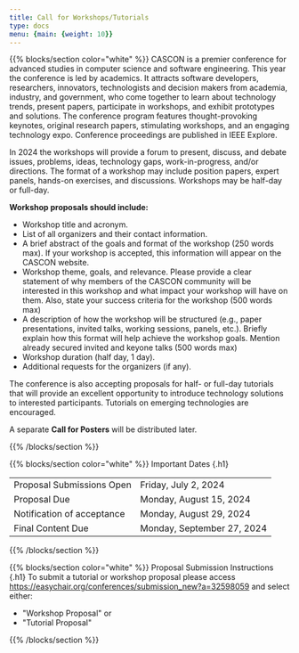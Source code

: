 ```yaml
---
title: Call for Workshops/Tutorials
type: docs
menu: {main: {weight: 10}}
---
```


{{% blocks/section color="white" %}}
CASCON is a premier conference for advanced studies in computer science and software engineering. This year the conference is led by academics. It attracts software developers, researchers, innovators, technologists and decision makers from academia, industry, and government, who come together to learn about technology trends, present papers, participate in workshops, and exhibit prototypes and solutions. The conference program features thought-provoking keynotes, original research papers, stimulating workshops, and an engaging technology expo. Conference proceedings are published in IEEE Explore.

In 2024 the workshops will provide a forum to present, discuss, and debate issues, problems, ideas, technology gaps, work-in-progress, and/or directions. The format of a workshop may include position papers, expert panels, hands-on exercises, and discussions. Workshops may be half-day or full-day.  

<b>Workshop proposals should include:</b>
<ul>
  <li>Workshop title and acronym.</li>
  <li>List of all organizers and their contact information.</li>
  <li>A brief abstract of the goals and format of the workshop (250 words max). If your workshop is accepted, this information will appear on the CASCON website.</li>
  <li>Workshop theme, goals, and relevance. Please provide a clear statement of why members of the CASCON community will be interested in this workshop and what impact your workshop will have on them. Also, state your success criteria for the workshop (500 words max) </li>
  <li>A description of how the workshop will be structured (e.g., paper presentations, invited talks, working sessions, panels, etc.). Briefly explain how this format will help achieve the workshop goals. Mention already secured invited and keyone talks (500 words max)</li>
  <li>Workshop duration (half day, 1 day).</li>
  <li>Additional requests for the organizers (if any).</li>
</ul>

The conference is also accepting proposals for half- or full-day tutorials that will provide an excellent opportunity to introduce technology solutions to interested participants. Tutorials on emerging technologies are encouraged.

A separate <b>Call for Posters</b> will be distributed later.

{{% /blocks/section %}}

{{% blocks/section color="white" %}}
Important Dates
{.h1}

<table class="table caption-top">
  <tbody>
    <tr>
      <td>Proposal Submissions Open</td>
      <td>Friday, July 2, 2024</td>
    </tr>
    <tr>
      <td>Proposal Due</td>
      <td>Monday, August 15, 2024 </td>
    </tr>
    <tr>
      <td>Notification of acceptance</td>
      <td>Monday, August 29, 2024 </td>
    </tr>
    <tr>
      <td>Final Content Due</td>
      <td>Monday, September 27, 2024</td>
    </tr>
  </tbody>
</table>
{{% /blocks/section %}}


{{% blocks/section color="white" %}}
Proposal Submission Instructions
{.h1}
To submit a tutorial or workshop proposal please access  https://easychair.org/conferences/submission_new?a=32598059 and select either:
<ul>
  <li>"Workshop Proposal" or</li>
  <li>"Tutorial Proposal"</li>
</ul>
{{% /blocks/section %}}

